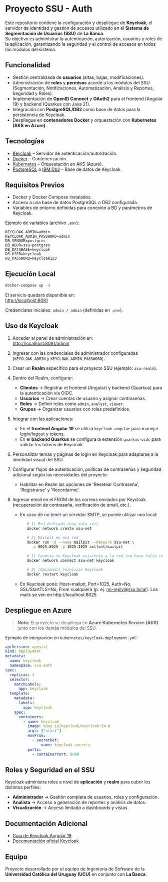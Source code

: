 # Proyecto SSU - Auth

Este repositorio contiene la configuración y despliegue de **Keycloak**, el servidor de identidad y gestión de accesos utilizado en el **Sistema de Segmentación de Usuarios (SSU)** de **La Banca**.  
Su objetivo es administrar la autenticación, autorización, usuarios y roles de la aplicación, garantizando la seguridad y el control de accesos en todos los módulos del sistema.

## Funcionalidad

- Gestión centralizada de **usuarios** (altas, bajas, modificaciones).
- Administración de **roles** y **permisos** acorde a los módulos del SSU (Segmentación, Notificaciones, Automatización, Análisis y Reportes, Seguridad y Roles).
- Implementación de **OpenID Connect** y **OAuth2** para el frontend (Angular 19) y backend (Quarkus con Java 21).
- Integración con **PostgreSQL/DB2** como base de datos para la persistencia de Keycloak.
- Despliegue en **contenedores Docker** y orquestación con **Kubernetes (AKS en Azure)**.

## Tecnologías

- [Keycloak](https://www.keycloak.org/) – Servidor de autenticación/autorización.  
- [Docker](https://www.docker.com/) – Contenerización.  
- [Kubernetes](https://kubernetes.io/) – Orquestación en AKS (Azure).  
- [PostgreSQL](https://www.postgresql.org/) o [IBM Db2](https://www.ibm.com/db2) – Base de datos de Keycloak.  

## Requisitos Previos

- Docker y Docker Compose instalados.  
- Acceso a una base de datos PostgreSQL o DB2 configurada.  
- Variables de entorno definidas para conexión a BD y parámetros de Keycloak.  

Ejemplo de variables (archivo `.env`):

```env
KEYCLOAK_ADMIN=admin
KEYCLOAK_ADMIN_PASSWORD=admin
DB_VENDOR=postgres
DB_ADDR=ssu-postgres
DB_DATABASE=keycloak
DB_USER=keycloak
DB_PASSWORD=keycloak123
```


## Ejecución Local

```bash
docker-compose up -d
```

El servicio quedará disponible en:  
 [http://localhost:8081](http://localhost:8081)

Credenciales iniciales: `admin / admin` (definidas en `.env`).

## Uso de Keycloak

1. Acceder al panel de administración en:  
   [http://localhost:8081/admin](http://localhost:8081/admin)

2. Ingresar con las credenciales de administrador configuradas (`KEYCLOAK_ADMIN` y `KEYCLOAK_ADMIN_PASSWORD`).

3. Crear un **Realm** específico para el proyecto SSU (ejemplo: `ssu-realm`).

4. Dentro del Realm, configurar:  
   - **Clientes** → Registrar el frontend (Angular) y backend (Quarkus) para la autenticación vía OIDC.  
   - **Usuarios** → Crear cuentas de usuario y asignar contraseñas.  
   - **Roles** → Definir roles como `admin`, `analyst`, `viewer`.  
   - **Grupos** → Organizar usuarios con roles predefinidos.

5. Integrar con las aplicaciones:  
   - En el **frontend Angular 19** se utiliza `keycloak-angular` para manejar login/logout y tokens.  
   - En el **backend Quarkus** se configura la extensión `quarkus-oidc` para validar los tokens de Keycloak.

6. Personalizar temas y páginas de login en Keycloak para adaptarse a la identidad visual del SSU.
7. Configurar flujos de autenticación, políticas de contraseñas y seguridad adicional según las necesidades del proyecto:
   - Habilitar en Realm las opciones de 'Resetear Contraseña', 'Registrarse' y 'Recordarme'.
8. Ingresar email en el FROM de los correos enviados por Keycloak (recuperación de contraseña, verificación de email, etc.).
   - En caso de no tener un servidor SMTP, se puede utilizar uno local:
     ```bash
        # 1) Red dedicada (una sola vez)
        docker network create ssu-net

        # 2) Mailpit en esa red
        docker run -d --name mailpit --network ssu-net \
          -p 8025:8025 -p 1025:1025 axllent/mailpit

        # 3) Conecta tu Keycloak existente a la red (no hace falta recrearlo)
        docker network connect ssu-net keycloak

        # 4) (Opcional) reiniciar Keycloak
        docker restart keycloak
     ```
   - En Keycloak poné: Host=mailpit, Port=1025, Auth=No, SSL/StartTLS=No, From cualquiera (p. ej. no-reply@ssu.local). Los mails se ven en http://localhost:8025

## Despliegue en Azure

> **Nota:** El proyecto se despliega en **Azure Kubernetes Service (AKS)** junto con los demás módulos del SSU.  

Ejemplo de integración en `kubernetes/keycloak-deployment.yml`:

```yaml
apiVersion: apps/v1
kind: Deployment
metadata:
  name: keycloak
  namespace: ssu-auth
spec:
  replicas: 1
  selector:
    matchLabels:
      app: keycloak
  template:
    metadata:
      labels:
        app: keycloak
    spec:
      containers:
        - name: keycloak
          image: quay.io/keycloak/keycloak:24.0
          args: ["start"]
          envFrom:
            - secretRef:
                name: keycloak-secrets
          ports:
            - containerPort: 8080
```

## Roles y Seguridad en el SSU

Keycloak administra roles a nivel de **aplicación** y **realm** para cubrir los distintos perfiles:  

- **Administrador** → Gestión completa de usuarios, roles y configuración.  
- **Analista** → Acceso a generación de reportes y análisis de datos.  
- **Visualización** → Acceso limitado a dashboards y vistas.  

## Documentación Adicional

- [Guía de Keycloak Angular 19](https://github.com/mauriciovigolo/keycloak-angular)  
- [Documentación oficial Keycloak](https://www.keycloak.org/documentation)  

## Equipo

Proyecto desarrollado por el equipo de Ingeniería de Software de la **Universidad Católica del Uruguay (UCU)** en conjunto con **La Banca**.
